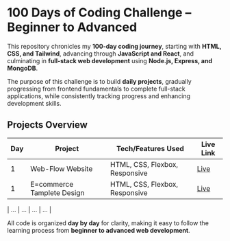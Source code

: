 # 100 Days of Coding Challenge – Beginner to Advanced

This repository chronicles my **100-day coding journey**, starting with **HTML, CSS, and Tailwind**, advancing through **JavaScript and React**, and culminating in **full-stack web development** using **Node.js, Express, and MongoDB**.

The purpose of this challenge is to build **daily projects**, gradually progressing from frontend fundamentals to complete full-stack applications, while consistently tracking progress and enhancing development skills.

## Projects Overview
| Day | Project | Tech/Features Used | Live Link |
|-----|---------|-------------|-----------|
| 1   | Web-Flow Website | HTML, CSS, Flexbox, Responsive | [Live](https://webflow-website-day-1.netlify.app/) |
| 1   | E=commerce Tamplete Design | HTML, CSS, Flexbox, Responsive | [Live](https://f2-task.netlify.app/) |

| ... | ... | ... | ... |

All code is organized **day by day** for clarity, making it easy to follow the learning process from **beginner to advanced web development**.
